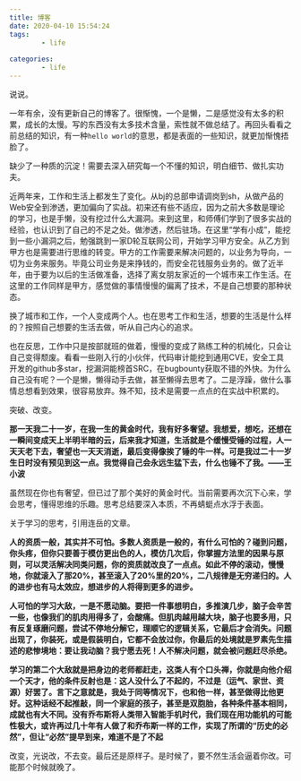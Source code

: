 ```yaml
---
title: 博客
date: 2020-04-10 15:54:24
tags:
		- life
		 
categories:
		- life
---
```


说说。

<!--more -->

一年有余，没有更新自己的博客了。很惭愧，一个是懒，二是感觉没有太多的积累，成长的太慢。写的东西没有太多技术含量，索性就不做总结了。再回头看看之前总结的知识，有一种`hello world`的意思，都是表面的一些知识，就更加惭愧捂脸了。

缺少了一种质的沉淀！需要去深入研究每一个不懂的知识，明白细节、做扎实功夫。

近两年来，工作和生活上都发生了变化。从bj的总部申请调岗到sh，从做产品的Web安全到渗透，更加偏向了实战。初来还有些不适应，因为之前大多数是理论的学习，也是手懒，没有挖过什么大漏洞。来到这里，和师傅们学到了很多实战的经验，也认识到了自己的不足之处。做渗透，然后驻场。在这里“学有小成”，能挖到一些小漏洞之后，勉强跳到一家D轮互联网公司，开始学习甲方安全。从乙方到甲方也是需要进行思维的转变。甲方的工作需要来解决问题的，以业务为导向，一切为业务来服务。毕竟公司业务是来挣钱的，而安全花钱服务业务的。做了近半年，由于要为以后的生活做准备，选择了离女朋友家近的一个城市来工作生活。在这里的工作同样是甲方，感觉做的事情慢慢的偏离了技术，不是自己想要的那种状态。

换了城市和工作，一个人变成两个人。也在思考工作和生活，想要的生活是什么样的？按照自己想要的生活去做，听从自己内心的追求。

也在反思，工作中只是按部就班的做着，慢慢的变成了熟练工种的机械化，只会让自己变得颓废。看看一些刚入行的小伙伴，代码审计能挖到通用CVE，安全工具开发的github多star，挖漏洞能榜首SRC，在bugbounty获取不错的外快。为什么自己没有呢？一个是懒，懒得动手去做，甚至懒得去思考了。二是浮躁，做什么事情总想看到效果，很容易放弃。殊不知，技术是需要一点点的在实战中积累的。

突破、改变。

**那一天我二十一岁，在我一生的黄金时代，我有好多奢望。我想爱，想吃，还想在一瞬间变成天上半明半暗的云，后来我才知道，生活就是个缓慢受锤的过程，人一天天老下去，奢望也一天天消逝，最后变得像挨了锤的牛一样。可是我过二十一岁生日时没有预见到这一点。我觉得自己会永远生猛下去，什么也锤不了我。——王小波**

虽然现在你也有奢望，但已过了那个美好的黄金时代。当前需要再次沉下心来，学会思考，懂得思维的乐趣。思考总结要深入本质，不再蜻蜓点水浮于表面。

关于学习的思考，引用连岳的文章。

**人的资质一般，其实并不可怕。多数人资质是一般的，有什么可怕的？碰到问题，你头疼，但你只要善于模仿更出色的人，模仿几次后，你掌握方法里的因果与原则，可以灵活解决同类问题，你的资质就改良了一点点。如此不停的滚动，慢慢地，你就滚入了那20%，甚至滚入了20%里的20%，二八规律是无穷递归的。人的进步也有马太效应，想进步的人将得到更多的进步。**

**人可怕的学习大敌，一是不愿动脑。要把一件事想明白，多推演几步，脑子会辛苦一些，也像我们的肌肉用得多了，会酸痛。但肌肉越用越大块，脑子也要多用，只有反复琢磨问题，尝试不停地分解它，理顺它的逻辑关系，它最后才会消失。问题出现了，你装死，或是假装明白，它都不会放过你，你最后的处境就是罗素先生描述的悲惨境地：要让我动脑？我宁愿去死！人不解决问题，就会被问题赶尽杀绝。**

**学习的第二个大敌就是把身边的老师都赶走，这类人有个口头禅，你就是向他介绍一个天才，他的条件反射也是：这人没什么了不起的，不过是（运气、家世、资源）好罢了。言下之意就是，我处于同等情况下，也和他一样，甚至做得比他更好。这种话经不起推敲，同一个家庭的孩子，甚至是双胞胎，各种条件基本相同，成就也有大不同。没有乔布斯将人类带入智能手机时代，我们现在用功能机的可能性极大，或许再过几十年有人做了和乔布斯一样的工作，实现了所谓的“历史的必然”，但让“必然”提早到来，难道不是了不起**

改变，光说改，不去变。最后还是原样子。是时候了，要不然生活会逼着你改。可能那个时候就晚了。









